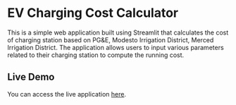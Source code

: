 # EV Charging Cost Calculator

This is a simple web application built using Streamlit that calculates the cost of charging station based on PG&E, Modesto Irrigation District, Merced Irrigation District. The application allows users to input various parameters related to their charging station to compute the running cost.

## Live Demo

You can access the live application [here](https://evchargingcost-edmzce5gswnoqvyx4pwtbo.streamlit.app/).
